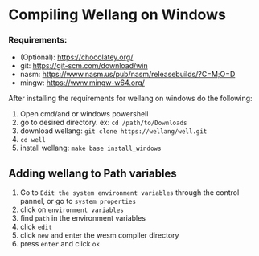 # Compiling Wellang on Windows

### Requirements:

-	(Optional): https://chocolatey.org/
-	git:	https://git-scm.com/download/win
-	nasm:	https://www.nasm.us/pub/nasm/releasebuilds/?C=M;O=D
-	mingw:	https://www.mingw-w64.org/

After installing the requirements for wellang on windows do the following:

1.  Open cmd/and or windows powershell
2.  go to desired directory. ex: ``cd /path/to/Downloads``
3.  download wellang: ``git clone https://wellang/well.git``
4.  ``cd well``
5.  install wellang: ``make base install_windows``

## Adding wellang to Path variables

1.  Go to ``Edit the system environment variables`` through the control pannel, or go to ``system properties``
2.  click on ``environment variables``
3.  find ``path`` in the environment variables
4.  click ``edit``
5.  click ``new`` and enter the wesm compiler directory
6.  press ``enter`` and click ``ok``
